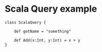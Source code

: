 Scala Query example
===


    class ScalaQuery {

        def getName = "something"
        
        def Add(x:Int, y:Int) = x + y
    }